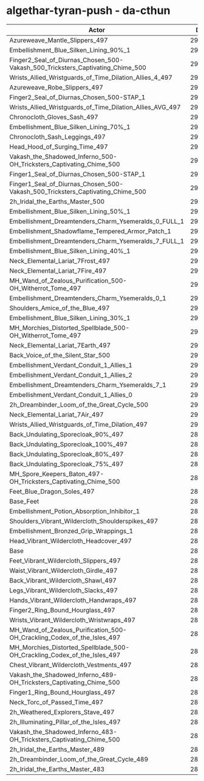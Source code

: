 # algethar-tyran-push - da-cthun
| Actor | DPS | Increase |
|---|:---:|:---:|
|Azureweave_Mantle_Slippers_497|295108|2.15%|
|Embellishment_Blue_Silken_Lining_90%_1|295108|2.15%|
|Finger2_Seal_of_Diurnas_Chosen_500-Vakash_500_Tricksters_Captivating_Chime_500|294961|2.10%|
|Wrists_Allied_Wristguards_of_Time_Dilation_Allies_4_497|294785|2.04%|
|Azureweave_Robe_Slippers_497|294764|2.03%|
|Finger2_Seal_of_Diurnas_Chosen_500-STAP_1|294702|2.01%|
|Wrists_Allied_Wristguards_of_Time_Dilation_Allies_AVG_497|293861|1.72%|
|Chronocloth_Gloves_Sash_497|293696|1.66%|
|Embellishment_Blue_Silken_Lining_70%_1|293661|1.65%|
|Chronocloth_Sash_Leggings_497|293451|1.57%|
|Head_Hood_of_Surging_Time_497|293219|1.49%|
|Vakash_the_Shadowed_Inferno_500-OH_Tricksters_Captivating_Chime_500|293050|1.44%|
|Finger1_Seal_of_Diurnas_Chosen_500-STAP_1|292715|1.32%|
|Finger1_Seal_of_Diurnas_Chosen_500-Vakash_500_Tricksters_Captivating_Chime_500|292626|1.29%|
|2h_Iridal_the_Earths_Master_500|292548|1.26%|
|Embellishment_Blue_Silken_Lining_50%_1|292329|1.19%|
|Embellishment_Dreamtenders_Charm_Ysemeralds_0_FULL_1|292173|1.13%|
|Embellishment_Shadowflame_Tempered_Armor_Patch_1|291694|0.97%|
|Embellishment_Dreamtenders_Charm_Ysemeralds_7_FULL_1|291614|0.94%|
|Embellishment_Blue_Silken_Lining_40%_1|291607|0.94%|
|Neck_Elemental_Lariat_7Frost_497|291444|0.88%|
|Neck_Elemental_Lariat_7Fire_497|291435|0.88%|
|MH_Wand_of_Zealous_Purification_500-OH_Witherrot_Tome_497|291196|0.79%|
|Embellishment_Dreamtenders_Charm_Ysemeralds_0_1|291101|0.76%|
|Shoulders_Amice_of_the_Blue_497|290985|0.72%|
|Embellishment_Blue_Silken_Lining_30%_1|290898|0.69%|
|MH_Morchies_Distorted_Spellblade_500-OH_Witherrot_Tome_497|290811|0.66%|
|Neck_Elemental_Lariat_7Earth_497|290805|0.66%|
|Back_Voice_of_the_Silent_Star_500|290790|0.65%|
|Embellishment_Verdant_Conduit_1_Allies_1|290720|0.63%|
|Embellishment_Verdant_Conduit_1_Allies_2|290695|0.62%|
|Embellishment_Dreamtenders_Charm_Ysemeralds_7_1|290670|0.61%|
|Embellishment_Verdant_Conduit_1_Allies_0|290594|0.58%|
|2h_Dreambinder_Loom_of_the_Great_Cycle_500|290496|0.55%|
|Neck_Elemental_Lariat_7Air_497|290390|0.51%|
|Wrists_Allied_Wristguards_of_Time_Dilation_497|290279|0.48%|
|Back_Undulating_Sporecloak_90%_497|289872|0.34%|
|Back_Undulating_Sporecloak_100%_497|289831|0.32%|
|Back_Undulating_Sporecloak_80%_497|289765|0.30%|
|Back_Undulating_Sporecloak_75%_497|289613|0.25%|
|MH_Spore_Keepers_Baton_497-OH_Tricksters_Captivating_Chime_500|289502|0.21%|
|Feet_Blue_Dragon_Soles_497|289495|0.20%|
|Base_Feet|289256|0.12%|
|Embellishment_Potion_Absorption_Inhibitor_1|289222|0.11%|
|Shoulders_Vibrant_Wildercloth_Shoulderspikes_497|289192|0.10%|
|Embellishment_Bronzed_Grip_Wrappings_1|288951|0.02%|
|Head_Vibrant_Wildercloth_Headcover_497|288918|0.00%|
|Base|288904|0.00%|
|Feet_Vibrant_Wildercloth_Slippers_497|288641|-0.09%|
|Waist_Vibrant_Wildercloth_Girdle_497|288637|-0.09%|
|Back_Vibrant_Wildercloth_Shawl_497|288602|-0.10%|
|Legs_Vibrant_Wildercloth_Slacks_497|288575|-0.11%|
|Hands_Vibrant_Wildercloth_Handwraps_497|288312|-0.20%|
|Finger2_Ring_Bound_Hourglass_497|288304|-0.21%|
|Wrists_Vibrant_Wildercloth_Wristwraps_497|288300|-0.21%|
|MH_Wand_of_Zealous_Purification_500-OH_Crackling_Codex_of_the_Isles_497|288241|-0.23%|
|MH_Morchies_Distorted_Spellblade_500-OH_Crackling_Codex_of_the_Isles_497|288175|-0.25%|
|Chest_Vibrant_Wildercloth_Vestments_497|288166|-0.26%|
|Vakash_the_Shadowed_Inferno_489-OH_Tricksters_Captivating_Chime_500|288071|-0.29%|
|Finger1_Ring_Bound_Hourglass_497|287794|-0.38%|
|Neck_Torc_of_Passed_Time_497|287710|-0.41%|
|2h_Weathered_Explorers_Stave_497|287086|-0.63%|
|2h_Illuminating_Pillar_of_the_Isles_497|287049|-0.64%|
|Vakash_the_Shadowed_Inferno_483-OH_Tricksters_Captivating_Chime_500|285728|-1.10%|
|2h_Iridal_the_Earths_Master_489|285368|-1.22%|
|2h_Dreambinder_Loom_of_the_Great_Cycle_489|283602|-1.84%|
|2h_Iridal_the_Earths_Master_483|281968|-2.40%|

